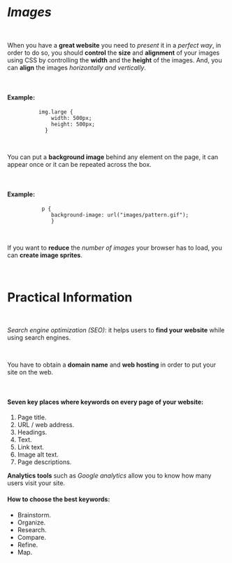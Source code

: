 # ***Images***
<br>

When you have a **great website** you need to *present* it in a *perfect way*, in order to do so, you should **control** the **size** and **alignment** of your images using CSS by controlling the **width** and the **height** of the images. And, you can **align** the images *horizontally and vertically*.

<br>

#### Example: 
              img.large {
                  width: 500px;
                  height: 500px;
                }

 <br>

You can put a **background image** behind any element on the page, it can appear once or it can be repeated across the box.

<br>

#### Example: 
               p {
                  background-image: url("images/pattern.gif");
                  }

<br>

If you want to **reduce** the *number of images* your browser has to load, you can **create image sprites**.

<br>

# **Practical Information**

<br>

*Search engine optimization (SEO)*: it helps users to **find your website** while using search engines. 

<br>

You have to obtain a **domain name** and **web hosting** in order to put your site on the web. 

<br>

#### Seven key places where keywords on every page of your website: 
1. Page title. 
2. URL / web address.
3. Headings. 
4. Text.
5. Link text.
6. Image alt text.
7. Page descriptions. 

**Analytics tools** such as *Google analytics* allow you to know how many users visit your site.

#### How to choose the best keywords: 
* Brainstorm.
* Organize.
* Research.
* Compare.
* Refine.
* Map. 